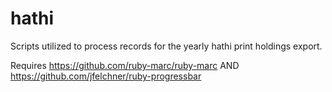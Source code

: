 # hathi
Scripts utilized to process records for the yearly hathi print holdings export.

Requires 
https://github.com/ruby-marc/ruby-marc AND 
https://github.com/jfelchner/ruby-progressbar
